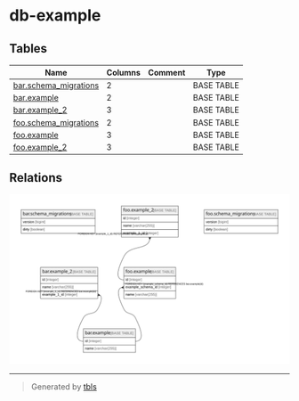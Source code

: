 # db-example

## Tables

| Name | Columns | Comment | Type |
| ---- | ------- | ------- | ---- |
| [bar.schema_migrations](bar.schema_migrations.md) | 2 |  | BASE TABLE |
| [bar.example](bar.example.md) | 2 |  | BASE TABLE |
| [bar.example_2](bar.example_2.md) | 3 |  | BASE TABLE |
| [foo.schema_migrations](foo.schema_migrations.md) | 2 |  | BASE TABLE |
| [foo.example](foo.example.md) | 3 |  | BASE TABLE |
| [foo.example_2](foo.example_2.md) | 3 |  | BASE TABLE |

## Relations

![er](schema.svg)

---

> Generated by [tbls](https://github.com/k1LoW/tbls)
